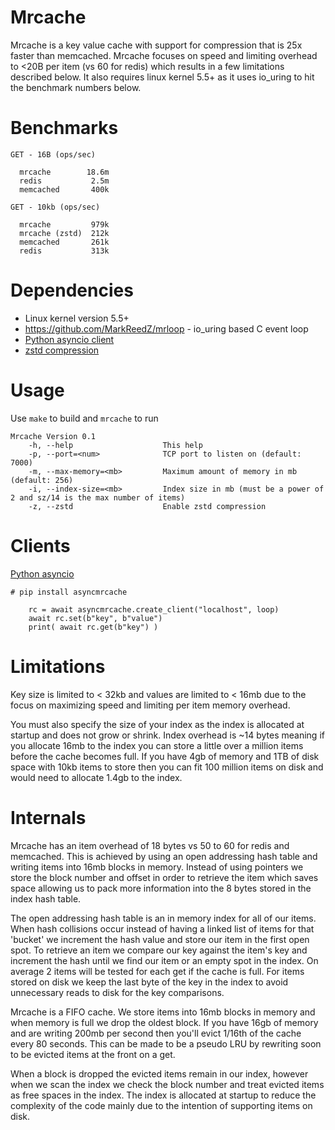 # Mrcache

Mrcache is a key value cache with support for compression that is 25x faster than memcached.  Mrcache focuses on speed and limiting overhead to <20B per item (vs 60 for redis) which results in a few limitations described below.  It also requires linux kernel 5.5+ as it uses io_uring to hit the benchmark numbers below.

# Benchmarks

```
GET - 16B (ops/sec)

  mrcache        18.6m 
  redis           2.5m
  memcached       400k

GET - 10kb (ops/sec)

  mrcache         979k
  mrcache (zstd)  212k
  memcached       261k
  redis           313k

```

# Dependencies

* Linux kernel version 5.5+
* https://github.com/MarkReedZ/mrloop - io_uring based C event loop
* [Python asyncio client](https://github.com/MarkReedZ/asyncmrcache)
* [zstd compression](https://github.com/facebook/zstd)


# Usage

Use `make` to build and `mrcache` to run

```
Mrcache Version 0.1
    -h, --help                    This help
    -p, --port=<num>              TCP port to listen on (default: 7000)
    -m, --max-memory=<mb>         Maximum amount of memory in mb (default: 256)
    -i, --index-size=<mb>         Index size in mb (must be a power of 2 and sz/14 is the max number of items)
    -z, --zstd                    Enable zstd compression 
```

# Clients

[Python asyncio](https://github.com/MarkReedZ/asyncmrcache)
```
# pip install asyncmrcache

    rc = await asyncmrcache.create_client("localhost", loop)
    await rc.set(b"key", b"value")
    print( await rc.get(b"key") )

```

# Limitations

Key size is limited to < 32kb and values are limited to < 16mb due to the focus on maximizing speed and limiting per item memory overhead. 

You must also specify the size of your index as the index is allocated at startup and does not grow or shrink.  Index overhead is ~14 bytes meaning if you allocate 16mb to the index you can store a little over a million items before the cache becomes full.  If you have 4gb of memory and 1TB of disk space with 10kb items to store then you can fit 100 million items on disk and would need to allocate 1.4gb to the index.

# Internals

Mrcache has an item overhead of 18 bytes vs 50 to 60 for redis and memcached.  This is achieved by using an open addressing hash table and writing items into 16mb blocks in memory.  Instead of using pointers we store the block number and offset in order to retrieve the item which saves space allowing us to pack more information into the 8 bytes stored in the index hash table.  

The open addressing hash table is an in memory index for all of our items.  When hash collisions occur instead of having a linked list of items for that 'bucket' we increment the hash value and store our item in the first open spot.  To retrieve an item we compare our key against the item's key and increment the hash until we find our item or an empty spot in the index.  On average 2 items will be tested for each get if the cache is full.  For items stored on disk we keep the last byte of the key in the index to avoid unnecessary reads to disk for the key comparisons. 

Mrcache is a FIFO cache.  We store items into 16mb blocks in memory and when memory is full we drop the oldest block.  If you have 16gb of memory and are writing 200mb per second then you'll evict 1/16th of the cache every 80 seconds.  This can be made to be a pseudo LRU by rewriting soon to be evicted items at the front on a get. 

When a block is dropped the evicted items remain in our index, however when we scan the index we check the block number and treat evicted items as free spaces in the index.  The index is allocated at startup to reduce the complexity of the code mainly due to the intention of supporting items on disk. 




